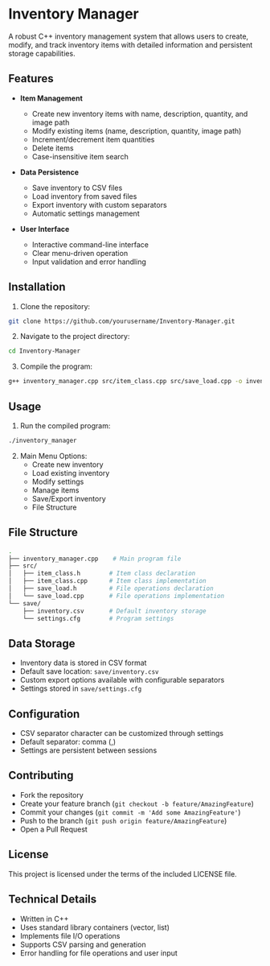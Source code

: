 # Inventory Manager

A robust C++ inventory management system that allows users to create, modify, and track inventory items with detailed information and persistent storage capabilities.

## Features

- **Item Management**
  - Create new inventory items with name, description, quantity, and image path
  - Modify existing items (name, description, quantity, image path)
  - Increment/decrement item quantities
  - Delete items
  - Case-insensitive item search

- **Data Persistence**
  - Save inventory to CSV files
  - Load inventory from saved files
  - Export inventory with custom separators
  - Automatic settings management

- **User Interface**
  - Interactive command-line interface
  - Clear menu-driven operation
  - Input validation and error handling

## Installation

1. Clone the repository:
```bash
git clone https://github.com/yourusername/Inventory-Manager.git
```
2. Navigate to the project directory:
```bash
cd Inventory-Manager
```
3. Compile the program:
```bash
g++ inventory_manager.cpp src/item_class.cpp src/save_load.cpp -o inventory_manager
```

## Usage

1. Run the compiled program:
```bash
./inventory_manager
```
2. Main Menu Options:
   - Create new inventory
   - Load existing inventory
   - Modify settings
   - Manage items
   - Save/Export inventory
   - File Structure

## File Structure
```bash
.
├── inventory_manager.cpp    # Main program file
├── src/
│   ├── item_class.h        # Item class declaration
│   ├── item_class.cpp      # Item class implementation
│   ├── save_load.h         # File operations declaration
│   └── save_load.cpp       # File operations implementation
└── save/
    ├── inventory.csv       # Default inventory storage
    └── settings.cfg        # Program settings
```

## Data Storage

- Inventory data is stored in CSV format
- Default save location: `save/inventory.csv`
- Custom export options available with configurable separators
- Settings stored in `save/settings.cfg`

## Configuration

- CSV separator character can be customized through settings
- Default separator: comma (,)
- Settings are persistent between sessions

## Contributing

- Fork the repository
- Create your feature branch (`git checkout -b feature/AmazingFeature`)
- Commit your changes (`git commit -m 'Add some AmazingFeature'`)
- Push to the branch (`git push origin feature/AmazingFeature`)
- Open a Pull Request

## License

This project is licensed under the terms of the included LICENSE file.

## Technical Details

- Written in C++
- Uses standard library containers (vector, list)
- Implements file I/O operations
- Supports CSV parsing and generation
- Error handling for file operations and user input

